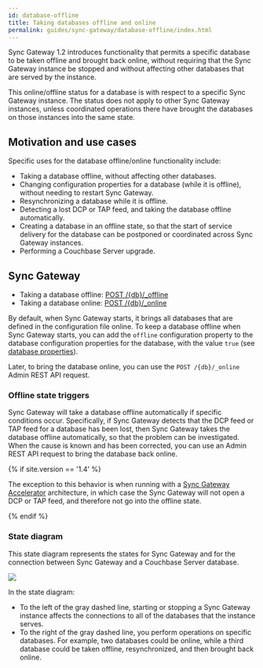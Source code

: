 ```yaml
---
id: database-offline
title: Taking databases offline and online
permalink: guides/sync-gateway/database-offline/index.html
---
```


Sync Gateway 1.2 introduces functionality that permits a specific database to be taken offline and brought back online, without requiring that the Sync Gateway instance be stopped and without affecting other databases that are served by the instance.

This online/offline status for a database is with respect to a specific Sync Gateway instance. The status does not apply to other Sync Gateway instances, unless coordinated operations there have brought the databases on those instances into the same state.

## Motivation and use cases

Specific uses for the database offline/online functionality include:

- Taking a database offline, without affecting other databases.
- Changing configuration properties for a database (while it is offline), without needing to restart Sync Gateway.
- Resynchronizing a database while it is offline.
- Detecting a lost DCP or TAP feed, and taking the database offline automatically.
- Creating a database in an offline state, so that the start of service delivery for the database can be postponed or coordinated across Sync Gateway instances.
- Performing a Couchbase Server upgrade.

## Sync Gateway

- Taking a database offline: [POST /{db}/_offline](../../../references/sync-gateway/admin-rest-api/index.html#!/database/post_db_offline)
- Taking a database online: [POST /{db}/_online](../../../references/sync-gateway/admin-rest-api/index.html#!/database/post_db_online)

By default, when Sync Gateway starts, it brings all databases that are defined in the configuration file online. To keep a database offline when Sync Gateway starts, you can add the `offline` configuration property to the database configuration properties for the database, with the value `true` (see [database properties](../config-properties/index.html#foo_db)).

Later, to bring the database online, you can use the `POST /{db}/_online` Admin REST API request.

### Offline state triggers

Sync Gateway will take a database offline automatically if specific conditions occur. Specifically, if Sync Gateway detects that the DCP feed or TAP feed for a database has been lost, then Sync Gateway takes the database offline automatically, so that the problem can be investigated. When the cause is known and has been corrected, you can use an Admin REST API request to bring the
 database back online.

{% if site.version == '1.4' %}

The exception to this behavior is when running with a [Sync Gateway Accelerator](../accelerator.html) architecture, in which case the Sync Gateway will not open a DCP or TAP feed, and therefore not go into the offline state.

{% endif %}

### State diagram

This state diagram represents the states for Sync Gateway and for the connection between Sync Gateway and a Couchbase Server database.

![](../img/state-diagram-offline-12.png)

In the state diagram:

- To the left of the gray dashed line, starting or stopping a Sync Gateway instance affects the connections to all of the databases that the instance serves.
- To the right of the gray dashed line, you perform operations on specific databases. For example, two databases could be online, while a third database could be taken offline, resynchronized, and then brought back online.
